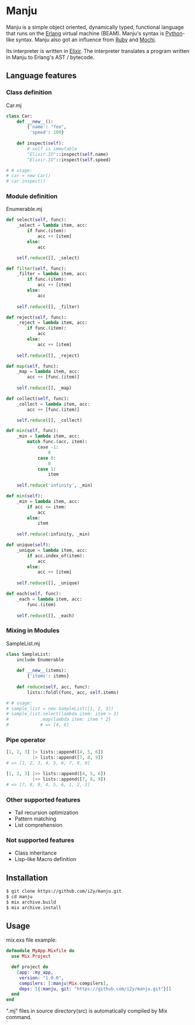 # Manju
Manju is a simple object oriented, dynamically typed, functional language that runs on the [Erlang](http://www.erlang.org) virtual machine (BEAM).
Manju's syntax is [Python](https://www.python.org)-like syntax.
Manju also got an influence from [Ruby](https://www.ruby-lang.org) and [Mochi](https://github.com/i2y/mochi).

Its interpreter is written in [Elixir](http://elixir-lang.org). The interpreter translates a program written in Manju to Erlang's AST / bytecode.

## Language features
### Class definition
Car.mj
```python
class Car:
    def __new__():
        {'name': "foo",
         'speed': 100}
    
    def inspect(self):
        # self is immutable
        "Elixir.IO"::inspect(self.name)
        "Elixir.IO"::inspect(self.speed)

# # usage:
# car = new Car()
# car.inspect()
```

### Module definition
Enumerable.mj
```python
def select(self, func):
    _select = lambda item, acc:
        if func.(item):
            acc ++ [item]
        else:
            acc

    self.reduce([], _select)

def filter(self, func):
    _filter = lambda item, acc:
        if func.(item):
            acc ++ [item]
        else:
            acc
    
    self.reduce([], _filter)

def reject(self, func):
    _reject = lambda item, acc:
        if func.(item):
            acc
        else:
            acc ++ [item]
    
    self.reduce([], _reject)

def map(self, func):
    _map = lambda item, acc:
        acc ++ [func.(item)]
    
    self.reduce([], _map)

def collect(self, func):
    _collect = lambda item, acc:
        acc ++ [func.(item)]

    self.reduce([], _collect)

def min(self, func):
    _min = lambda item, acc:
        match func.(acc, item):
            case -1:
                0
            case 0:
                0
            case 1:
                item
    
    self.reduce('infinity', _min)

def min(self):
    _min = lambda item, acc:
        if acc <= item:
            acc
        else:
            item
    
    self.reduce(:infinity, _min)

def unique(self):
    _unique = lambda item, acc:
        if acc.index_of(item):
            acc
        else:
            acc ++ [item]
    
    self.reduce([], _unique)

def each(self, func):
    _each = lambda item, acc:
        func.(item)
    
    self.reduce([], _each)
```

### Mixing in Modules
SampleList.mj
```python
class SampleList:
    include Enumerable
  
    def __new__(items):
        {'items': items}
    
    def reduce(self, acc, func):
        lists::foldl(func, acc, self.items)

# # usage:
# sample_list = new SampleList([1, 2, 3])
# sample_list.select(lambda item: item > 1)
#            .map(lambda item: item * 2}
#            # => [4, 6]
```

### Pipe operator
```python
[1, 2, 3] |> lists::append([4, 5, 6])
          |> lists::append([7, 8, 9])
# => [1, 2, 3, 4, 5, 6, 7, 8, 9]

[1, 2, 3] |>> lists::append([4, 5, 6])
          |>> lists::append([7, 8, 9])
# => [7, 8, 9, 4, 5, 6, 1, 2, 3]
```

### Other supported features
- Tail recursion optimization
- Pattern matching
- List comprehension

### Not supported features
- Class inheritance
- Lisp-like Macro definition

## Installation
```sh
$ git clone https://github.com/i2y/manju.git
$ cd manju
$ mix archive.build
$ mix archive.install
```

## Usage
mix.exs file example:
```elixir
defmodule MyApp.Mixfile do
  use Mix.Project

  def project do
    [app: :my_app,
     version: "1.0.0",
     compilers: [:manju|Mix.compilers],
     deps: [{:manju, git: "https://github.com/i2y/manju.git"}]]
  end
end
```
".mj" files in source directory(src) is automatically compiled by Mix command.
